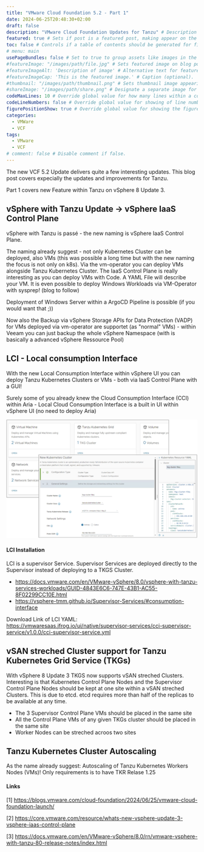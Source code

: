 ```yaml
---
title: "VMware Cloud Foundation 5.2 - Part 1"
date: 2024-06-25T20:48:30+02:00
draft: false
description: "VMware Cloud Foundation Updates for Tanzu" # Description used for search engine.
featured: true # Sets if post is a featured post, making appear on the home page side bar.
toc: false # Controls if a table of contents should be generated for first-level links automatically.
# menu: main
usePageBundles: false # Set to true to group assets like images in the same folder as this post.
#featureImage: "/images/path/file.jpg" # Sets featured image on blog post.
#featureImageAlt: 'Description of image' # Alternative text for featured image.
#featureImageCap: 'This is the featured image.' # Caption (optional).
#thumbnail: "/images/path/thumbnail.png" # Sets thumbnail image appearing inside card on homepage.
#shareImage: "/images/path/share.png" # Designate a separate image for social media sharing.
codeMaxLines: 10 # Override global value for how many lines within a code block before auto-collapsing.
codeLineNumbers: false # Override global value for showing of line numbers within code block.
figurePositionShow: true # Override global value for showing the figure label.
categories:
  - VMWare
  - VCF
tags:
  - VMware
  - VCF
# comment: false # Disable comment if false.
---
```




The new VCF 5.2 Update delivers quite a few interesting updates. This blog post covers expecially the updates and improvements for Tanzu.

Part 1 covers new Feature within Tanzu on vSphere 8 Update 3.

## vSphere with Tanzu Update -> vSphere IaaS Control Plane

vSphere with Tanzu is passé - the new naming is vSphere IaaS Control Plane. 

The naming already suggest - not only Kubernetes Cluster can be deployed, also VMs (this was possible a long time but with the new naming the focus is not only on k8s). Via the vm-operator you can deploy VMs alongside Tanzu Kubernetes Cluster. The IaaS Control Plane is really interesting as you can deploy VMs with Code. A YAML File will describe your VM. It is even possible to deploy Windows Workloads via VM-Operator with sysprep! (blog to follow)

Deployment of Windows Server within a ArgoCD Pipeline is possible (if you would want that ;))

Now also the Backup via vSphere Storage APIs for Data Protection (VADP) for VMs deployed via vm-operator are supportet (as "normal" VMs) - within Veeam you can just backup the whole vSphere Namespace (with is basically a advanced vSphere Ressource Pool)

## LCI - Local consumption Interface

With the new Local Consumption Interface within vSphere UI you can deploy Tanzu Kubernetes Clusters or VMs - both via IaaS Control Plane with a GUI!

Surely some of you already knew the Cloud Consumption Interface (CCI) within Aria - Local Cloud Consumption Interface is a built in UI within vSphere UI (no need to deploy Aria)


![vSphere LCI](https://github.com/varmox/ygeonline/blob/main/static/images/vcf5.2-lci.png?raw=true)

#### LCI Installation

LCI is a supervisor Service. Supervisor Services are deployed directly to the Supervisor instead of deploying to a TKGS Cluster.

- https://docs.vmware.com/en/VMware-vSphere/8.0/vsphere-with-tanzu-services-workloads/GUID-4843E6C6-747E-43B1-AC55-8F02299CC10E.html
- https://vsphere-tmm.github.io/Supervisor-Services/#consumption-interface

Download Link of LCI YAML: https://vmwaresaas.jfrog.io/ui/native/supervisor-services/cci-supervisor-service/v1.0.0/cci-supervisor-service.yml 

## vSAN streched Cluster support for Tanzu Kubernetes Grid Service (TKGs)

With vSphere 8 Update 3 TKGS now supports vSAN streched Clusters. Interesting is that Kubernetes Control Plane Nodes and the Supervisor Control Plane Nodes should be kept at one site within a vSAN streched Clusters. This is due to etcd. etcd  requires more than half of the replicas to be available at any time.

- The 3 Supervisor Control Plane VMs should be placed in the same site
- All the Control Plane VMs of any given TKGs cluster should be placed in the same site
- Worker Nodes can be streched acroos two sites

## Tanzu Kubernetes Cluster Autoscaling

As the name already suggest: Autoscaling of Tanzu Kubernetes Workers Nodes (VMs)! Only requirements is to have TKR Relase 1.25


#### Links

[1] https://blogs.vmware.com/cloud-foundation/2024/06/25/vmware-cloud-foundation-launch/

[2] https://core.vmware.com/resource/whats-new-vsphere-update-3-vsphere-iaas-control-plane

[3] https://docs.vmware.com/en/VMware-vSphere/8.0/rn/vmware-vsphere-with-tanzu-80-release-notes/index.html